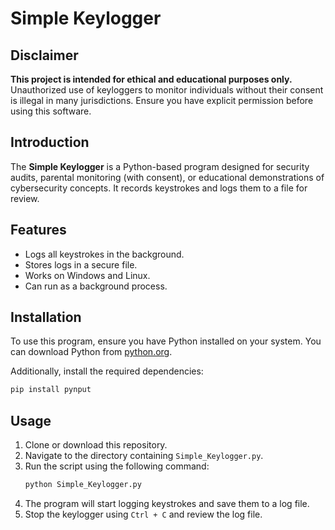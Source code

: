 # Simple Keylogger

## Disclaimer
**This project is intended for ethical and educational purposes only.** Unauthorized use of keyloggers to monitor individuals without their consent is illegal in many jurisdictions. Ensure you have explicit permission before using this software.

## Introduction
The **Simple Keylogger** is a Python-based program designed for security audits, parental monitoring (with consent), or educational demonstrations of cybersecurity concepts. It records keystrokes and logs them to a file for review.

## Features
- Logs all keystrokes in the background.
- Stores logs in a secure file.
- Works on Windows and Linux.
- Can run as a background process.

## Installation
To use this program, ensure you have Python installed on your system. You can download Python from [python.org](https://www.python.org/downloads/).

Additionally, install the required dependencies:
```sh
pip install pynput
```

## Usage
1. Clone or download this repository.
2. Navigate to the directory containing `Simple_Keylogger.py`.
3. Run the script using the following command:
   ```sh
   python Simple_Keylogger.py
   ```
4. The program will start logging keystrokes and save them to a log file.
5. Stop the keylogger using `Ctrl + C` and review the log file.



